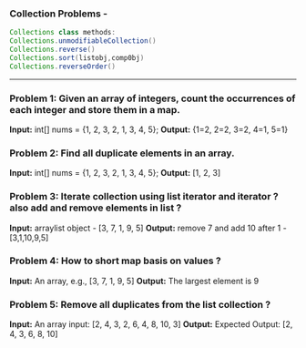 ### Collection Problems - 
```java
Collections class methods:
Collections.unmodifiableCollection()
Collections.reverse()
Collections.sort(listobj,comp0bj)
Collections.reverseOrder()
```
---	

### Problem 1: Given an array of integers, count the occurrences of each integer and store them in a map.

**Input:** int[] nums = {1, 2, 3, 2, 1, 3, 4, 5};
**Output:** {1=2, 2=2, 3=2, 4=1, 5=1}

### Problem 2: Find all duplicate elements in an array.

**Input:** int[] nums = {1, 2, 3, 2, 1, 3, 4, 5};
**Output:** [1, 2, 3]

### Problem 3: Iterate collection using list iterator and iterator ? also add and remove elements in list ?

**Input:** arraylist object - [3, 7, 1, 9, 5]
**Output:** remove 7 and add 10 after 1 - [3,1,10,9,5]

### Problem 4: How to short map basis on values ?

**Input:** An array, e.g., [3, 7, 1, 9, 5]
**Output:** The largest element is 9

### Problem 5:  Remove all duplicates from the list collection ?

**Input:** An array input: [2, 4, 3, 2, 6, 4, 8, 10, 3]
**Output:** Expected Output: [2, 4, 3, 6, 8, 10]

